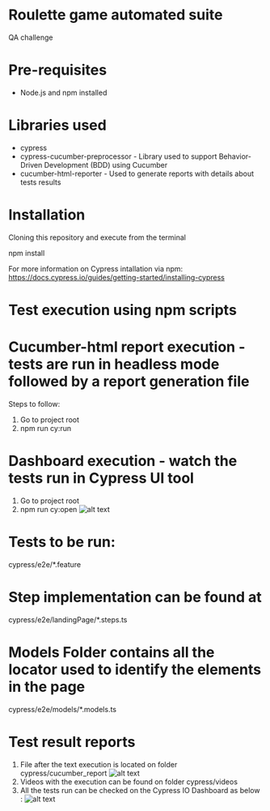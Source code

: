 # Roulette game automated suite
QA challenge 

# Pre-requisites
- Node.js and npm installed

# Libraries used
- cypress
- cypress-cucumber-preprocessor - Library used to support Behavior-Driven Development (BDD) using Cucumber 
- cucumber-html-reporter - Used to generate reports with details about tests results

# Installation
Cloning this repository and execute from the terminal

npm install

For more information on Cypress intallation via npm: https://docs.cypress.io/guides/getting-started/installing-cypress

# Test execution using npm scripts
# Cucumber-html report execution - tests are run in headless mode followed by a report generation file
Steps to follow:
1. Go to project root
2. npm run cy:run

# Dashboard execution - watch the tests run in Cypress UI tool
 1. Go to project root
 2. npm run cy:open
![alt text](<Screenshot 2024-02-15 at 21.06.34-1.png>)

# Tests to be run: 
cypress/e2e/*.feature

# Step implementation can be found at 
cypress/e2e/landingPage/*.steps.ts

# Models Folder contains all the locator used to identify the elements in the page
cypress/e2e/models/*.models.ts

# Test result reports
1. File after the text execution is located on folder 
    cypress/cucumber_report
    ![alt text](<Screenshot 2024-02-15 at 21.06.08.png>)
2. Videos with the execution can be found on folder
     cypress/videos
3. All the tests run can be checked on the Cypress IO Dashboard as below : 
![alt text](<Screenshot 2024-02-15 at 21.06.34.png>)
